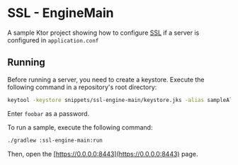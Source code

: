 # SSL - EngineMain

A sample Ktor project showing how to configure [SSL](https://ktor.io/docs/ssl.html) if a server is configured in `application.conf`

## Running

Before running a server, you need to create a keystore. Execute the following command in a repository's root directory:

```Bash
keytool -keystore snippets/ssl-engine-main/keystore.jks -alias sampleAlias -genkeypair -keyalg RSA -keysize 4096 -validity 3 -dname 'CN=localhost, OU=ktor, O=ktor, L=Unspecified, ST=Unspecified, C=US'
```
Enter `foobar` as a password.

To run a sample, execute the following command:
```bash
./gradlew :ssl-engine-main:run
```

Then, open the [https://0.0.0.0:8443](https://0.0.0.0:8443) page.
